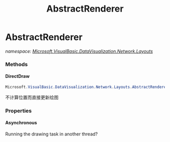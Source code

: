 ﻿---
title: AbstractRenderer
---

# AbstractRenderer
_namespace: [Microsoft.VisualBasic.DataVisualization.Network.Layouts](N-Microsoft.VisualBasic.DataVisualization.Network.Layouts.html)_





### Methods

#### DirectDraw
```csharp
Microsoft.VisualBasic.DataVisualization.Network.Layouts.AbstractRenderer.DirectDraw
```
不计算位置而直接更新绘图


### Properties

#### Asynchronous
Running the drawing task in another thread?
